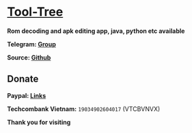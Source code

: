# [Tool-Tree](https://zenlua.github.io/Tool-Tree)

**Rom decoding and apk editing app, java, python etc available**

**Telegram: [Group](https://t.me/tooltree)**

**Source: [Github](https://github.com/Zenlua/Tool-Tree)**

## Donate

**Paypal: [Links](https://paypal.me/kakathic)**
 
**Techcombank Vietnam:** `19034902604017` (VTCBVNVX)

**Thank you for visiting**


